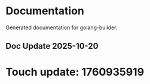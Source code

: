# Documentation

Generated documentation for golang-builder.

## Doc Update 2025-10-20

# Touch update: 1760935919
